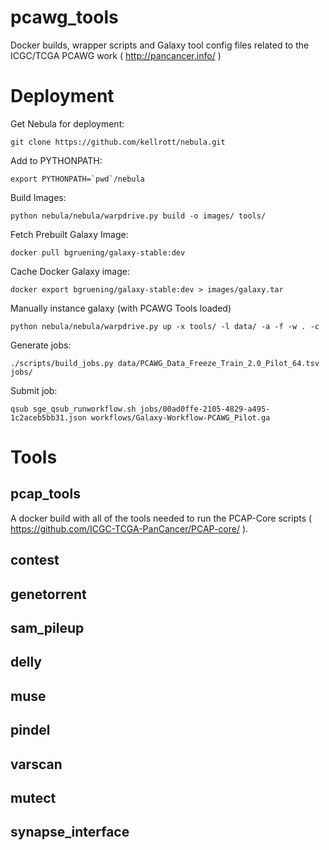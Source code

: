 pcawg_tools
===========

Docker builds, wrapper scripts and Galaxy tool config files related to the ICGC/TCGA PCAWG work ( http://pancancer.info/ )


Deployment
==========


Get Nebula for deployment:
```
git clone https://github.com/kellrott/nebula.git
```


Add to PYTHONPATH:
```
export PYTHONPATH=`pwd`/nebula
```


Build Images:
```
python nebula/nebula/warpdrive.py build -o images/ tools/
```

Fetch Prebuilt Galaxy Image:
```
docker pull bgruening/galaxy-stable:dev
```

Cache Docker Galaxy image:
```
docker export bgruening/galaxy-stable:dev > images/galaxy.tar
```

Manually instance galaxy (with PCAWG Tools loaded)
```
python nebula/nebula/warpdrive.py up -x tools/ -l data/ -a -f -w . -c
```

Generate jobs:
```
./scripts/build_jobs.py data/PCAWG_Data_Freeze_Train_2.0_Pilot_64.tsv jobs/
```


Submit job:
```
qsub sge_qsub_runworkflow.sh jobs/00ad0ffe-2105-4829-a495-1c2aceb5bb31.json workflows/Galaxy-Workflow-PCAWG_Pilot.ga
```

Tools
====


pcap_tools
----------
A docker build with all of the tools needed to run the PCAP-Core scripts ( https://github.com/ICGC-TCGA-PanCancer/PCAP-core/ ).

contest
-------

genetorrent
-----------

sam_pileup
----------

delly
-----

muse
----

pindel
------

varscan
-------

mutect
------

synapse_interface
-----------------
